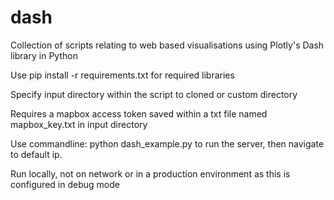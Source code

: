 # dash
Collection of scripts relating to web based visualisations using Plotly's Dash library in Python

Use pip install  -r requirements.txt for required libraries

Specify input directory within the script to cloned or custom directory

Requires a mapbox access token saved within a txt file named mapbox_key.txt in input directory

Use commandline: python dash_example.py to run the server, then navigate to default ip.

Run locally, not on network or in a production environment as this is configured in debug mode


